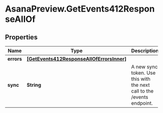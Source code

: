 # AsanaPreview.GetEvents412ResponseAllOf

## Properties

Name | Type | Description | Notes
------------ | ------------- | ------------- | -------------
**errors** | [**[GetEvents412ResponseAllOfErrorsInner]**](GetEvents412ResponseAllOfErrorsInner.md) |  | [optional] 
**sync** | **String** | A new sync token. Use this with the next call to the /events endpoint. | [optional] 


